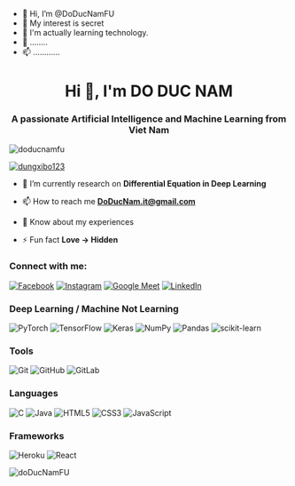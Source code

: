 - 👋 Hi, I’m @DoDucNamFU
- 👀 My interest is secret
- 🌱 I'm actually learning technology.
- 💞️ ........
- 📫 ............

<!---
DoDucNamFU/DoDucNamFU is a ✨ special ✨ repository because its `README.md` (this file) appears on your GitHub profile.
You can click the Preview link to take a look at your changes.
--->
<h1 align="center">Hi 👋, I'm DO DUC NAM</h1>
<h3 align="center">A passionate Artificial Intelligence and Machine Learning from Viet Nam</h3>

<p align="left"> <img src="https://komarev.com/ghpvc/?username=doducnamfu&label=Profile%20views&color=0e75b6&style=flat" alt="doducnamfu" /> </p>

<p align="left"> <a href="https://github.com/ryo-ma/github-profile-trophy"><img src="https://github-profile-trophy.vercel.app/?username=dungxibo123&no-bg=true&theme=radical&margin-w=15&margin-h=15&row=1&column=7" alt="dungxibo123" /></a> </p>

- 🔭 I’m currently research on **Differential Equation in Deep Learning**

- 📫 How to reach me **DoDucNam.it@gmail.com**

- 📄 Know about my experiences 

- ⚡ Fun fact **Love -> Hidden**

<h3 align="left">Connect with me:</h3>
<p align="left">
  
[![Facebook](https://img.shields.io/badge/Facebook-%231877F2.svg?style=for-the-badge&logo=Facebook&logoColor=white)](https://www.facebook.com/)
[![Instagram](https://img.shields.io/badge/namdo.hcm-%23E4405F.svg?style=for-the-badge&logo=Instagram&logoColor=white)](https://www.instagram.com/)
[![Google Meet](https://img.shields.io/badge/Google%20Meet-00897B?style=for-the-badge&logo=google-meet&logoColor=white)](https://calendly.com/)
[![LinkedIn](https://img.shields.io/badge/linkedin-%230077B5.svg?style=for-the-badge&logo=linkedin&logoColor=white)](https://www.linkedin.com/)
  
</p>

<h3 align="left">Deep Learning / Machine Not Learning</h3>

![PyTorch](https://img.shields.io/badge/PyTorch-%23EE4C2C.svg?style=for-the-badge&logo=PyTorch&logoColor=white)
![TensorFlow](https://img.shields.io/badge/TensorFlow-%23FF6F00.svg?style=for-the-badge&logo=TensorFlow&logoColor=white)
![Keras](https://img.shields.io/badge/Keras-%23D00000.svg?style=for-the-badge&logo=Keras&logoColor=white)
![NumPy](https://img.shields.io/badge/numpy-%23013243.svg?style=for-the-badge&logo=numpy&logoColor=white)
![Pandas](https://img.shields.io/badge/pandas-%23150458.svg?style=for-the-badge&logo=pandas&logoColor=white)
![scikit-learn](https://img.shields.io/badge/scikit--learn-%23F7931E.svg?style=for-the-badge&logo=scikit-learn&logoColor=white)

<h3 align="left">Tools</h3>

![Git](https://img.shields.io/badge/git-%23F05033.svg?style=for-the-badge&logo=git&logoColor=white)
![GitHub](https://img.shields.io/badge/github-%23121011.svg?style=for-the-badge&logo=github&logoColor=white)
![GitLab](https://img.shields.io/badge/gitlab-%23181717.svg?style=for-the-badge&logo=gitlab&logoColor=white)

<h3 align="left">Languages</h3>

![C](https://img.shields.io/badge/c-%2300599C.svg?style=for-the-badge&logo=c%2B%2B&logoColor=white)
![Java](https://img.shields.io/badge/java-%23ED8B00.svg?style=for-the-badge&logo=java&logoColor=white)
![HTML5](https://img.shields.io/badge/html5-%23E34F26.svg?style=for-the-badge&logo=html5&logoColor=white)
![CSS3](https://img.shields.io/badge/css3-%231572B6.svg?style=for-the-badge&logo=css3&logoColor=white)
![JavaScript](https://img.shields.io/badge/javascript-%23323330.svg?style=for-the-badge&logo=javascript&logoColor=%23F7DF1E)

<h3 align="left">Frameworks</h3>

![Heroku](https://img.shields.io/badge/heroku-%23430098.svg?style=for-the-badge&logo=heroku&logoColor=white)
![React](https://img.shields.io/badge/react-%2320232a.svg?style=for-the-badge&logo=react&logoColor=%2361DAFB)



<p><img align="left" src="https://github-readme-stats.vercel.app/api/top-langs?username=doDucNamFU&show_icons=true&locale=en&layout=compact&theme=radical&hide=HTML,Jupyter%20Notebook" alt="doDucNamFU" /></p>


<br>
<p
